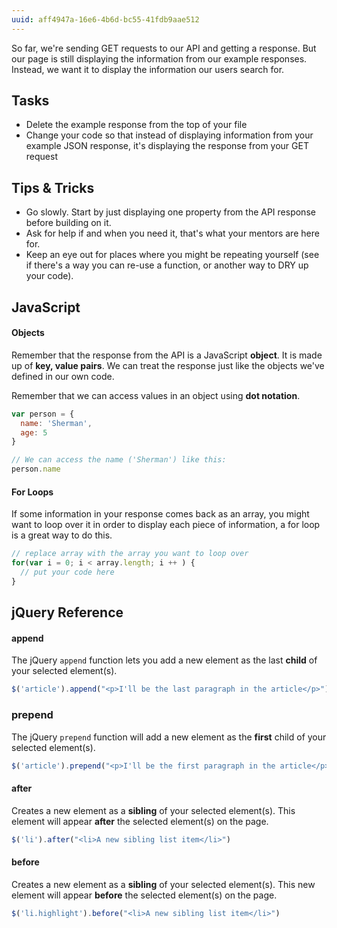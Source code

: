 ```yaml
---
uuid: aff4947a-16e6-4b6d-bc55-41fdb9aae512
---
```


So far, we're sending GET requests to our API and getting a response. But our page is still displaying the information from our example responses. Instead, we want it to display the information our users search for.

## Tasks

- Delete the example response from the top of your file
- Change your code so that instead of displaying information from your example JSON response, it's displaying the response from your GET request


## Tips & Tricks

- Go slowly. Start by just displaying one property from the API response before building on it.
- Ask for help if and when you need it, that's what your mentors are here for.
- Keep an eye out for places where you might be repeating yourself (see if there's a way you can re-use a function, or another way to DRY up your code).

## JavaScript

#### Objects

Remember that the response from the API is a JavaScript **object**. It is made up of **key, value pairs**. We can treat the response just like the objects we've defined in our own code.

Remember that we can access values in an object using **dot notation**.

```javascript
var person = {
  name: 'Sherman',
  age: 5
}

// We can access the name ('Sherman') like this:
person.name
```

#### For Loops

If some information in your response comes back as an array, you might want to loop over it in order to display each piece of information, a for loop is a great way to do this.

```javascript
// replace array with the array you want to loop over
for(var i = 0; i < array.length; i ++ ) {
  // put your code here
}
```

## jQuery Reference

#### append

The jQuery `append` function lets you add a new element as the last **child** of your selected element(s).

```javascript
$('article').append("<p>I'll be the last paragraph in the article</p>")
```

### prepend

The jQuery `prepend` function will add a new element as the **first** child of your selected element(s).

```javascript
$('article').prepend("<p>I'll be the first paragraph in the article</p>")
```

#### after

Creates a new element as a **sibling** of your selected element(s). This element will appear **after** the selected element(s) on the page.

```javascript
$('li').after("<li>A new sibling list item</li>")
```

#### before

Creates a new element as a **sibling** of your selected element(s). This new element will appear **before** the selected element(s) on the page.

```javascript
$('li.highlight').before("<li>A new sibling list item</li>")
```
